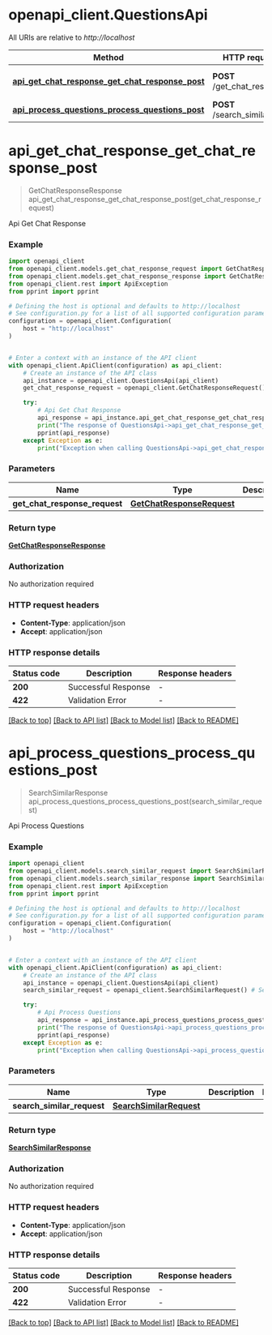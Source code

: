 # openapi_client.QuestionsApi

All URIs are relative to *http://localhost*

Method | HTTP request | Description
------------- | ------------- | -------------
[**api_get_chat_response_get_chat_response_post**](QuestionsApi.md#api_get_chat_response_get_chat_response_post) | **POST** /get_chat_response | Api Get Chat Response
[**api_process_questions_process_questions_post**](QuestionsApi.md#api_process_questions_process_questions_post) | **POST** /search_similar | Api Process Questions


# **api_get_chat_response_get_chat_response_post**
> GetChatResponseResponse api_get_chat_response_get_chat_response_post(get_chat_response_request)

Api Get Chat Response

### Example


```python
import openapi_client
from openapi_client.models.get_chat_response_request import GetChatResponseRequest
from openapi_client.models.get_chat_response_response import GetChatResponseResponse
from openapi_client.rest import ApiException
from pprint import pprint

# Defining the host is optional and defaults to http://localhost
# See configuration.py for a list of all supported configuration parameters.
configuration = openapi_client.Configuration(
    host = "http://localhost"
)


# Enter a context with an instance of the API client
with openapi_client.ApiClient(configuration) as api_client:
    # Create an instance of the API class
    api_instance = openapi_client.QuestionsApi(api_client)
    get_chat_response_request = openapi_client.GetChatResponseRequest() # GetChatResponseRequest | 

    try:
        # Api Get Chat Response
        api_response = api_instance.api_get_chat_response_get_chat_response_post(get_chat_response_request)
        print("The response of QuestionsApi->api_get_chat_response_get_chat_response_post:\n")
        pprint(api_response)
    except Exception as e:
        print("Exception when calling QuestionsApi->api_get_chat_response_get_chat_response_post: %s\n" % e)
```



### Parameters


Name | Type | Description  | Notes
------------- | ------------- | ------------- | -------------
 **get_chat_response_request** | [**GetChatResponseRequest**](GetChatResponseRequest.md)|  | 

### Return type

[**GetChatResponseResponse**](GetChatResponseResponse.md)

### Authorization

No authorization required

### HTTP request headers

 - **Content-Type**: application/json
 - **Accept**: application/json

### HTTP response details

| Status code | Description | Response headers |
|-------------|-------------|------------------|
**200** | Successful Response |  -  |
**422** | Validation Error |  -  |

[[Back to top]](#) [[Back to API list]](../README.md#documentation-for-api-endpoints) [[Back to Model list]](../README.md#documentation-for-models) [[Back to README]](../README.md)

# **api_process_questions_process_questions_post**
> SearchSimilarResponse api_process_questions_process_questions_post(search_similar_request)

Api Process Questions

### Example


```python
import openapi_client
from openapi_client.models.search_similar_request import SearchSimilarRequest
from openapi_client.models.search_similar_response import SearchSimilarResponse
from openapi_client.rest import ApiException
from pprint import pprint

# Defining the host is optional and defaults to http://localhost
# See configuration.py for a list of all supported configuration parameters.
configuration = openapi_client.Configuration(
    host = "http://localhost"
)


# Enter a context with an instance of the API client
with openapi_client.ApiClient(configuration) as api_client:
    # Create an instance of the API class
    api_instance = openapi_client.QuestionsApi(api_client)
    search_similar_request = openapi_client.SearchSimilarRequest() # SearchSimilarRequest | 

    try:
        # Api Process Questions
        api_response = api_instance.api_process_questions_process_questions_post(search_similar_request)
        print("The response of QuestionsApi->api_process_questions_process_questions_post:\n")
        pprint(api_response)
    except Exception as e:
        print("Exception when calling QuestionsApi->api_process_questions_process_questions_post: %s\n" % e)
```



### Parameters


Name | Type | Description  | Notes
------------- | ------------- | ------------- | -------------
 **search_similar_request** | [**SearchSimilarRequest**](SearchSimilarRequest.md)|  | 

### Return type

[**SearchSimilarResponse**](SearchSimilarResponse.md)

### Authorization

No authorization required

### HTTP request headers

 - **Content-Type**: application/json
 - **Accept**: application/json

### HTTP response details

| Status code | Description | Response headers |
|-------------|-------------|------------------|
**200** | Successful Response |  -  |
**422** | Validation Error |  -  |

[[Back to top]](#) [[Back to API list]](../README.md#documentation-for-api-endpoints) [[Back to Model list]](../README.md#documentation-for-models) [[Back to README]](../README.md)


